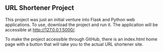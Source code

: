 ## URL Shortener Project

This project was just an initial venture into Flask and Python web applications. To use, download the project and run it. The application will be accessible at http://127.0.0.1:5000/. 

To make the project accessible through GitHub, there is an index.html home page with a button that will take you to the actual URL shortener site. 

